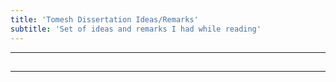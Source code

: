 ```yaml
---
title: 'Tomesh Dissertation Ideas/Remarks'
subtitle: 'Set of ideas and remarks I had while reading'
---
```


--------------------------------------------------------------------------------
## 
--------------------------------------------------------------------------------